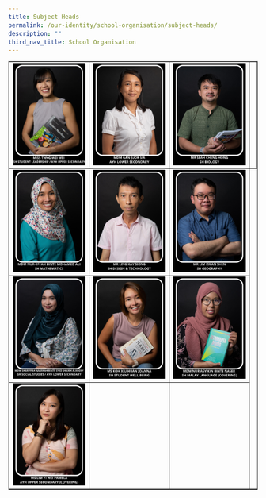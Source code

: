 ```yaml
---
title: Subject Heads
permalink: /our-identity/school-organisation/subject-heads/
description: ""
third_nav_title: School Organisation
---
```

<table style="border-collapse: collapse; width: 100%;" border="1">
<tbody>
<tr>
<td style="width: 33%;"><img src="/images/sh2.jpg"></td>
<td style="width: 33%;"><img src="/images/Juok sia.jpg"></td>
<td style="width: 33%;"><img src="/images/sh9.jpg"></td>
<td style="width: 33%;"><img src="/images/sh4.jpg"></td>
	
</tr>
<tr>
<td style="width: 33%;"><img src="/images/sh5.jpg"></td>
<td style="width: 33%;"><img src="/images/sh3.jpg"></td>
<td style="width: 33%;"><img src="/images/sh6.jpg"></td>
</tr>
<tr>
<td style="width: 33%;"><img src="/images/sh1.jpg"></td>
<td style="width: 33%;"><img src="/images/sh7.jpg"></td>
<td style="width: 33%;"><img src="/images/sh8.jpg"></td>
</tr>
<tr>
<td style="width: 33%;"><img src="/images/sh10.jpg"></td>
<td style="width: 33%;">&nbsp;</td>
<td style="width: 33%;">&nbsp;</td>
</tr>
</tbody>
</table>